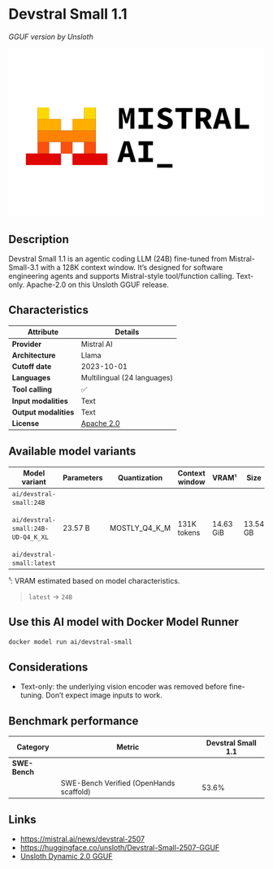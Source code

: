# Devstral Small 1.1
*GGUF version by Unsloth*

![logo](https://github.com/docker/model-cards/raw/refs/heads/main/logos/mistral-280x184-overview@2x.svg)

## Description
Devstral Small 1.1 is an agentic coding LLM (24B) fine-tuned from Mistral-Small-3.1 with a 128K context window. It’s designed for software engineering agents and supports Mistral-style tool/function calling. Text-only. Apache-2.0 on this Unsloth GGUF release.

## Characteristics

| Attribute             | Details                                                   |
|-----------------------|-----------------------------------------------------------|
| **Provider**          | Mistral AI                                                |
| **Architecture**      | Llama                                                     |
| **Cutoff date**       | 2023-10-01                                                |
| **Languages**         | Multilingual (24 languages)                               |
| **Tool calling**      | ✅                                                         |
| **Input modalities**  | Text                                                      |
| **Output modalities** | Text                                                      |
| **License**           | [Apache 2.0](https://www.apache.org/licenses/LICENSE-2.0) |

## Available model variants

| Model variant | Parameters | Quantization | Context window | VRAM¹ | Size |
|---------------|------------|--------------|----------------|------|-------|
| `ai/devstral-small:24B`<br><br>`ai/devstral-small:24B-UD-Q4_K_XL`<br><br>`ai/devstral-small:latest` | 23.57 B | MOSTLY_Q4_K_M | 131K tokens | 14.63 GiB | 13.54 GB |

¹: VRAM estimated based on model characteristics.

> `latest` → `24B`

## Use this AI model with Docker Model Runner

```bash
docker model run ai/devstral-small
```

## Considerations

- Text-only: the underlying vision encoder was removed before fine-tuning. Don’t expect image inputs to work.

## Benchmark performance

| Category      | Metric                                  | Devstral Small 1.1 |
|---------------|-----------------------------------------|--------------------|
| **SWE-Bench** |                                         |                    |
|               | SWE-Bench Verified (OpenHands scaffold) | 53.6%              |

## Links
- https://mistral.ai/news/devstral-2507
- https://huggingface.co/unsloth/Devstral-Small-2507-GGUF
- [Unsloth Dynamic 2.0 GGUF](https://docs.unsloth.ai/basics/unsloth-dynamic-2.0-ggufs)

